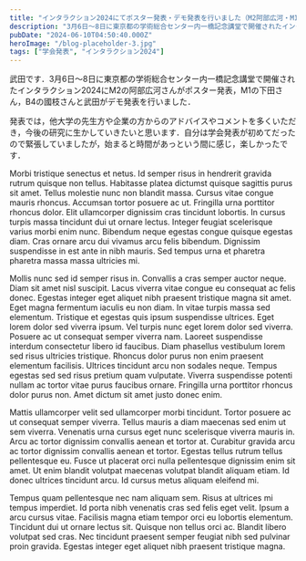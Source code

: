 ```yaml
---
title: "インタラクション2024にてポスター発表・デモ発表を行いました（M2阿部広河・M1下田・B4國枝・B4武田）"
description: "3月6日～8日に東京都の学術総合センター内一橋記念講堂で開催されたインタラクション2024にM2の阿部広河さんがポスター発表，M1の下田さん，B4の國枝さんと武田がデモ発表を行いました．"
pubDate: "2024-06-10T04:50:40.000Z"
heroImage: "/blog-placeholder-3.jpg"
tags: ["学会発表", "インタラクション2024"]
---
```


武田です．3月6日～8日に東京都の学術総合センター内一橋記念講堂で開催されたインタラクション2024にM2の阿部広河さんがポスター発表，M1の下田さん，B4の國枝さんと武田がデモ発表を行いました．

発表では，他大学の先生方や企業の方からのアドバイスやコメントを多くいただき，今後の研究に生かしていきたいと思います．自分は学会発表が初めてだったので緊張していましたが，始まると時間があっという間に感じ，楽しかったです．

Morbi tristique senectus et netus. Id semper risus in hendrerit gravida rutrum quisque non tellus. Habitasse platea dictumst quisque sagittis purus sit amet. Tellus molestie nunc non blandit massa. Cursus vitae congue mauris rhoncus. Accumsan tortor posuere ac ut. Fringilla urna porttitor rhoncus dolor. Elit ullamcorper dignissim cras tincidunt lobortis. In cursus turpis massa tincidunt dui ut ornare lectus. Integer feugiat scelerisque varius morbi enim nunc. Bibendum neque egestas congue quisque egestas diam. Cras ornare arcu dui vivamus arcu felis bibendum. Dignissim suspendisse in est ante in nibh mauris. Sed tempus urna et pharetra pharetra massa massa ultricies mi.

Mollis nunc sed id semper risus in. Convallis a cras semper auctor neque. Diam sit amet nisl suscipit. Lacus viverra vitae congue eu consequat ac felis donec. Egestas integer eget aliquet nibh praesent tristique magna sit amet. Eget magna fermentum iaculis eu non diam. In vitae turpis massa sed elementum. Tristique et egestas quis ipsum suspendisse ultrices. Eget lorem dolor sed viverra ipsum. Vel turpis nunc eget lorem dolor sed viverra. Posuere ac ut consequat semper viverra nam. Laoreet suspendisse interdum consectetur libero id faucibus. Diam phasellus vestibulum lorem sed risus ultricies tristique. Rhoncus dolor purus non enim praesent elementum facilisis. Ultrices tincidunt arcu non sodales neque. Tempus egestas sed sed risus pretium quam vulputate. Viverra suspendisse potenti nullam ac tortor vitae purus faucibus ornare. Fringilla urna porttitor rhoncus dolor purus non. Amet dictum sit amet justo donec enim.

Mattis ullamcorper velit sed ullamcorper morbi tincidunt. Tortor posuere ac ut consequat semper viverra. Tellus mauris a diam maecenas sed enim ut sem viverra. Venenatis urna cursus eget nunc scelerisque viverra mauris in. Arcu ac tortor dignissim convallis aenean et tortor at. Curabitur gravida arcu ac tortor dignissim convallis aenean et tortor. Egestas tellus rutrum tellus pellentesque eu. Fusce ut placerat orci nulla pellentesque dignissim enim sit amet. Ut enim blandit volutpat maecenas volutpat blandit aliquam etiam. Id donec ultrices tincidunt arcu. Id cursus metus aliquam eleifend mi.

Tempus quam pellentesque nec nam aliquam sem. Risus at ultrices mi tempus imperdiet. Id porta nibh venenatis cras sed felis eget velit. Ipsum a arcu cursus vitae. Facilisis magna etiam tempor orci eu lobortis elementum. Tincidunt dui ut ornare lectus sit. Quisque non tellus orci ac. Blandit libero volutpat sed cras. Nec tincidunt praesent semper feugiat nibh sed pulvinar proin gravida. Egestas integer eget aliquet nibh praesent tristique magna.
